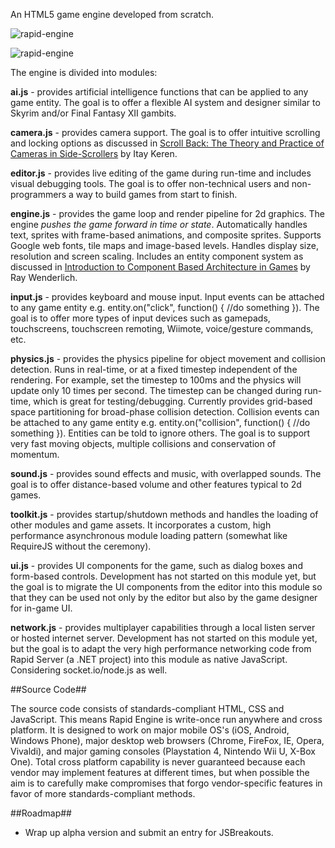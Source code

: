 An HTML5 game engine developed from scratch.

![rapid-engine](http://i.imgur.com/KoVKzJv.gif)

![rapid-engine](http://i.imgur.com/iY6lvKl)

The engine is divided into modules:

**ai.js** - provides artificial intelligence functions that can be applied to any game entity. The goal is to offer a flexible AI system and designer similar to Skyrim and/or Final Fantasy XII gambits.

**camera.js** - provides camera support. The goal is to offer intuitive scrolling and locking options as discussed in [Scroll Back: The Theory and Practice of Cameras in Side-Scrollers](https://docs.google.com/document/d/1iNSQIyNpVGHeak6isbP6AHdHD50gs8MNXF1GCf08efg/pub?embedded=true) by Itay Keren.

**editor.js** - provides live editing of the game during run-time and includes visual debugging tools. The goal is to offer non-technical users and non-programmers a way to build games from start to finish.

**engine.js** - provides the game loop and render pipeline for 2d graphics. The engine *pushes the game forward in time or state*. Automatically handles text, sprites with frame-based animations, and composite sprites. Supports Google web fonts, tile maps and image-based levels. Handles display size, resolution and screen scaling. Includes an entity component system as discussed in [Introduction to Component Based Architecture in Games](http://www.raywenderlich.com/24878/introduction-to-component-based-architecture-in-games) by Ray Wenderlich.

**input.js** - provides keyboard and mouse input. Input events can be attached to any game entity e.g. entity.on("click", function() { //do something }). The goal is to offer more types of input devices such as gamepads, touchscreens, touchscreen remoting, Wiimote, voice/gesture commands, etc.

**physics.js** - provides the physics pipeline for object movement and collision detection. Runs in real-time, or at a fixed timestep independent of the rendering. For example, set the timestep to 100ms and the physics will update only 10 times per second. The timestep can be changed during run-time, which is great for testing/debugging. Currently provides grid-based space partitioning for broad-phase collision detection. Collision events can be attached to any game entity e.g. entity.on("collision", function() { //do something }). Entities can be told to ignore others. The goal is to support very fast moving objects, multiple collisions and conservation of momentum.

**sound.js** - provides sound effects and music, with overlapped sounds. The goal is to offer distance-based volume and other features typical to 2d games.

**toolkit.js** - provides startup/shutdown methods and handles the loading of other modules and game assets. It incorporates a custom, high performance asynchronous module loading pattern (somewhat like RequireJS without the ceremony).

**ui.js** - provides UI components for the game, such as dialog boxes and form-based controls. Development has not started on this module yet, but the goal is to migrate the UI components from the editor into this module so that they can be used not only by the editor but also by the game designer for in-game UI.

**network.js** - provides multiplayer capabilities through a local listen server or hosted internet server. Development has not started on this module yet, but the goal is to adapt the very high performance networking code from Rapid Server (a .NET project) into this module as native JavaScript. Considering socket.io/node.js as well.

##Source Code##

The source code consists of standards-compliant HTML, CSS and JavaScript. This means Rapid Engine is write-once run anywhere and cross platform. It is designed to work on major mobile OS's (iOS, Android, Windows Phone), major desktop web browsers (Chrome, FireFox, IE, Opera, Vivaldi), and major gaming consoles (Playstation 4, Nintendo Wii U, X-Box One). Total cross platform capability is never guaranteed because each vendor may implement features at different times, but when possible the aim is to carefully make compromises that forgo vendor-specific features in favor of more standards-compliant methods.

##Roadmap##

* Wrap up alpha version and submit an entry for JSBreakouts.
